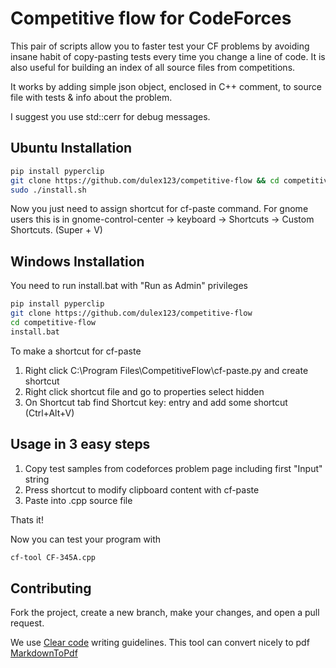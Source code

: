 # Competitive flow for CodeForces

This pair of scripts allow you to faster test your CF problems by avoiding insane habit of copy-pasting tests every time you change a line of code. It is also useful for building an index of all source files from competitions.

It works by adding simple json object, enclosed in C++ comment, to source file with tests & info about the problem.

I suggest you use std::cerr for debug messages.

## Ubuntu Installation

```sh
pip install pyperclip
git clone https://github.com/dulex123/competitive-flow && cd competitive-flow
sudo ./install.sh
```
Now you just need to assign shortcut for cf-paste command.
For gnome users this is in gnome-control-center -> keyboard -> Shortcuts -> Custom Shortcuts. (Super + V)

## Windows Installation

You need to run install.bat with "Run as Admin" privileges
```sh
pip install pyperclip
git clone https://github.com/dulex123/competitive-flow
cd competitive-flow
install.bat
```
To make a shortcut for cf-paste  
1) Right click C:\Program Files\CompetitiveFlow\cf-paste.py and create shortcut 
2) Right click shortcut file and go to properties select hidden  
3) On Shortcut tab find Shortcut key: entry and add some shortcut (Ctrl+Alt+V)  


## Usage in 3 easy steps

1) Copy test samples from codeforces problem page including first "Input" string  
2) Press shortcut to modify clipboard content with cf-paste  
3) Paste into .cpp source file  

Thats it! 

Now you can test your program with 

```sh
cf-tool CF-345A.cpp 
```

## Contributing

Fork the project, create a new branch, make your changes, and open a pull request.

We use [Clear code](http://introcs.cs.princeton.edu/java/11style/) writing guidelines.
This tool can convert nicely to pdf [MarkdownToPdf](http://www.markdowntopdf.com/)
